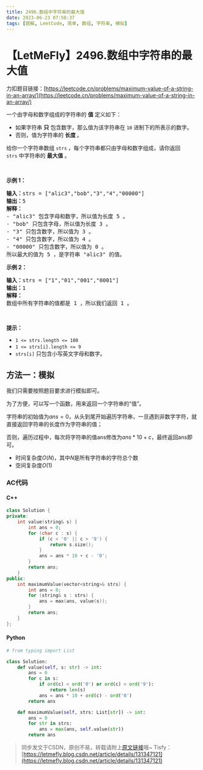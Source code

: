 ```yaml
---
title: 2496.数组中字符串的最大值
date: 2023-06-23 07:58:37
tags: [题解, LeetCode, 简单, 数组, 字符串, 模拟]
---
```


# 【LetMeFly】2496.数组中字符串的最大值

力扣题目链接：[https://leetcode.cn/problems/maximum-value-of-a-string-in-an-array/](https://leetcode.cn/problems/maximum-value-of-a-string-in-an-array/)

<p>一个由字母和数字组成的字符串的 <strong>值</strong>&nbsp;定义如下：</p>

<ul>
	<li>如果字符串 <strong>只</strong> 包含数字，那么值为该字符串在 <code>10</code>&nbsp;进制下的所表示的数字。</li>
	<li>否则，值为字符串的 <strong>长度&nbsp;</strong>。</li>
</ul>

<p>给你一个字符串数组&nbsp;<code>strs</code>&nbsp;，每个字符串都只由字母和数字组成，请你返回 <code>strs</code>&nbsp;中字符串的 <strong>最大值</strong>&nbsp;。</p>

<p>&nbsp;</p>

<p><strong>示例 1：</strong></p>

<pre>
<strong>输入：</strong>strs = ["alic3","bob","3","4","00000"]
<b>输出：</b>5
<b>解释：</b>
- "alic3" 包含字母和数字，所以值为长度 5 。
- "bob" 只包含字母，所以值为长度 3 。
- "3" 只包含数字，所以值为 3 。
- "4" 只包含数字，所以值为 4 。
- "00000" 只包含数字，所以值为 0 。
所以最大的值为 5 ，是字符串 "alic3" 的值。
</pre>

<p><strong>示例 2：</strong></p>

<pre>
<b>输入：</b>strs = ["1","01","001","0001"]
<b>输出：</b>1
<b>解释：</b>
数组中所有字符串的值都是 1 ，所以我们返回 1 。</pre>

<p>&nbsp;</p>

<p><strong>提示：</strong></p>

<ul>
	<li><code>1 &lt;= strs.length &lt;= 100</code></li>
	<li><code>1 &lt;= strs[i].length &lt;= 9</code></li>
	<li><code>strs[i]</code>&nbsp;只包含小写英文字母和数字。</li>
</ul>


    
## 方法一：模拟

我们只需要按照题目要求进行模拟即可。

为了方便，可以写一个函数，用来返回一个字符串的“值”。

字符串的初始值为$ans = 0$，从头到尾开始遍历字符串，一旦遇到非数字字符，就直接返回字符串的长度作为字符串的值；

否则，遍历过程中，每次将字符串的值ans修改为$ans * 10 + c$，最终返回ans即可。

+ 时间复杂度$O(N)$，其中$N$是所有字符串的字符总个数
+ 空间复杂度$O(1)$

### AC代码

#### C++

```cpp
class Solution {
private:
    int value(string& s) {
        int ans = 0;
        for (char c : s) {
            if (c < '0' || c > '9') {
                return s.size();
            }
            ans = ans * 10 + c - '0';
        }
        return ans;
    }
public:
    int maximumValue(vector<string>& strs) {
        int ans = 0;
        for (string& s : strs) {
            ans = max(ans, value(s));
        }
        return ans;
    }
};
```

#### Python

```python
# from typing import List

class Solution:
    def value(self, s: str) -> int:
        ans = 0
        for c in s:
            if ord(c) < ord('0') or ord(c) > ord('9'):
                return len(s)
            ans = ans * 10 + ord(c) - ord('0')
        return ans

    def maximumValue(self, strs: List[str]) -> int:
        ans = 0
        for str in strs:
            ans = max(ans, self.value(str))
        return ans
```

> 同步发文于CSDN，原创不易，转载请附上[原文链接](https://blog.tisfy.eu.org/2023/06/23/LeetCode%202496.%E6%95%B0%E7%BB%84%E4%B8%AD%E5%AD%97%E7%AC%A6%E4%B8%B2%E7%9A%84%E6%9C%80%E5%A4%A7%E5%80%BC/)哦~
> Tisfy：[https://letmefly.blog.csdn.net/article/details/131347121](https://letmefly.blog.csdn.net/article/details/131347121)

